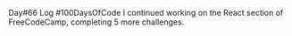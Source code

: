 Day#66 Log #100DaysOfCode I continued working on the React section of FreeCodeCamp, completing 5 more challenges.